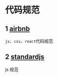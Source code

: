 # 代码规范

## 1 [airbnb](https://github.com/airbnb/javascript)

`js`、`css`、`react`代码规范

## 2 [standardjs](https://standardjs.com/)

js 规范
